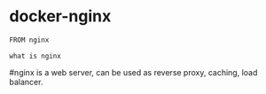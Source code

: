 # docker-nginx
```bash
FROM nginx
```
```
what is nginx
```

#nginx is a web server, can be used as reverse proxy, caching, load balancer.

